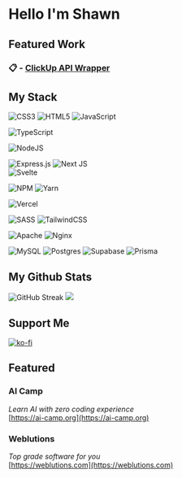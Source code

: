 # Hello I'm Shawn

## **Featured Work**

### 📋 - [ClickUp API Wrapper](https://github.com/Shawn-E/nodejs-clickup)

<!-- ## **Connect With Me**
[![Discord](https://img.shields.io/badge/Discord-%237289DA.svg?logo=discord&logoColor=white)](https://discord.gg/5MHRgES2Ec) 
 -->
## **My Stack**
![CSS3](https://img.shields.io/badge/css3-%231572B6.svg?style=for-the-badge&logo=css3&logoColor=white) 
![HTML5](https://img.shields.io/badge/html5-%23E34F26.svg?style=for-the-badge&logo=html5&logoColor=white) 
![JavaScript](https://img.shields.io/badge/javascript-%23323330.svg?style=for-the-badge&logo=javascript&logoColor=%23F7DF1E)

![TypeScript](https://img.shields.io/badge/typescript-%23007ACC.svg?style=for-the-badge&logo=typescript&logoColor=white) 

![NodeJS](https://img.shields.io/badge/node.js-6DA55F?style=for-the-badge&logo=node.js&logoColor=white)

![Express.js](https://img.shields.io/badge/express.js-%23404d59.svg?style=for-the-badge&logo=express&logoColor=%2361DAFB)
![Next JS](https://img.shields.io/badge/Next-black?style=for-the-badge&logo=next.js&logoColor=white)  
![Svelte](https://img.shields.io/badge/Next-black?style=for-the-badge&logo=svelte&logoColor=white)  

![NPM](https://img.shields.io/badge/NPM-%23000000.svg?style=for-the-badge&logo=npm&logoColor=white)
![Yarn](https://img.shields.io/badge/yarn-%232C8EBB.svg?style=for-the-badge&logo=yarn&logoColor=white) 

![Vercel](https://img.shields.io/badge/vercel-%23000000.svg?style=for-the-badge&logo=vercel&logoColor=white) 

![SASS](https://img.shields.io/badge/SASS-hotpink.svg?style=for-the-badge&logo=SASS&logoColor=white) 
![TailwindCSS](https://img.shields.io/badge/tailwindcss-%2338B2AC.svg?style=for-the-badge&logo=tailwind-css&logoColor=white) 

![Apache](https://img.shields.io/badge/apache-%23D42029.svg?style=for-the-badge&logo=apache&logoColor=white)
![Nginx](https://img.shields.io/badge/nginx-%23009639.svg?style=for-the-badge&logo=nginx&logoColor=white)

![MySQL](https://img.shields.io/badge/mysql-%2300f.svg?style=for-the-badge&logo=mysql&logoColor=white)
![Postgres](https://img.shields.io/badge/postgres-%23316192.svg?style=for-the-badge&logo=postgresql&logoColor=white)
![Supabase](https://img.shields.io/badge/Supabase-3ECF8E?style=for-the-badge&logo=supabase&logoColor=white)
![Prisma](https://img.shields.io/badge/Prisma-3ECF8E?style=for-the-badge&logo=prisma&logoColor=white)

## **My Github Stats**
![GitHub Streak](https://github-readme-streak-stats.herokuapp.com?user=Shawn%20E.&theme=onedark&hide_border=true&date_format=M%20j%5B%2C%20Y%5D&mode=weekly)
![](https://github-readme-stats.vercel.app/api/top-langs/?username=Shawn-E&theme=onedark&hide_border=true&include_all_commits=true&count_private=true&layout=compact)

## **Support Me**
[![ko-fi](https://ko-fi.com/img/githubbutton_sm.svg)](https://ko-fi.com/S6S3IV4CP)

## **Featured**
### **AI Camp**
*Learn AI with zero coding experience* <br/>
[https://ai-camp.org](https://ai-camp.org)

### **Weblutions**
*Top grade software for you* <br/>
[https://weblutions.com](https://weblutions.com)
